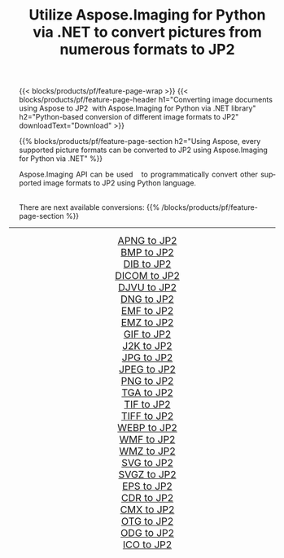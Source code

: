 ﻿---
title: Utilize Aspose.Imaging for Python via .NET to convert pictures from numerous formats to JP2 
weight: 3920
url: /python-net/conversion/to/jp2/ 
lang: en
langdirlevel: 2
locales: zh-hans,ja,it,ru,de,es,fr,nl,id,lt,pl,pt,vi,tr,ko,zh-hant,ar,hi,th,sv,cs,uk,he
description: You can use Aspose.Imaging for Python via .NET library to convert from a variety of formats to JP2
---

{{< blocks/products/pf/feature-page-wrap >}}
{{< blocks/products/pf/feature-page-header h1="Converting image documents using Aspose to JP2  with Aspose.Imaging for Python via .NET library" h2="Python-based conversion of different image formats to JP2" downloadText="Download" >}}


{{% blocks/products/pf/feature-page-section  h2="Using Aspose, every supported picture formats can be converted to JP2 using Aspose.Imaging for Python via .NET" %}}
<p align=justify>Aspose.Imaging API can be used   to programmatically convert other supported image formats to JP2 using Python language.</p>
<br/>
There are next available conversions:
{{% /blocks/products/pf/feature-page-section %}}
<div class="container-fluid productfamilypage bg-gray">
    <div class="convertypes bg-gray agp-content section">
        <div class="container">
		<hr style="margin-left:-20px;"/>
		<div class="row other-converters" style="gap: 10px;font-size: 19px;text-align:center;">
		    <div class='col-md-2 other-converter remove-lp remove-rp'><a href="/imaging/python-net/conversion/apng-to-jp2/" style="padding:15px;">APNG to JP2</a></div>
<div class='col-md-2 other-converter remove-lp remove-rp'><a href="/imaging/python-net/conversion/bmp-to-jp2/" style="padding:15px;">BMP to JP2</a></div>
<div class='col-md-2 other-converter remove-lp remove-rp'><a href="/imaging/python-net/conversion/dib-to-jp2/" style="padding:15px;">DIB to JP2</a></div>
<div class='col-md-2 other-converter remove-lp remove-rp'><a href="/imaging/python-net/conversion/dicom-to-jp2/" style="padding:15px;">DICOM to JP2</a></div>
<div class='col-md-2 other-converter remove-lp remove-rp'><a href="/imaging/python-net/conversion/djvu-to-jp2/" style="padding:15px;">DJVU to JP2</a></div>
<div class='col-md-2 other-converter remove-lp remove-rp'><a href="/imaging/python-net/conversion/dng-to-jp2/" style="padding:15px;">DNG to JP2</a></div>
<div class='col-md-2 other-converter remove-lp remove-rp'><a href="/imaging/python-net/conversion/emf-to-jp2/" style="padding:15px;">EMF to JP2</a></div>
<div class='col-md-2 other-converter remove-lp remove-rp'><a href="/imaging/python-net/conversion/emz-to-jp2/" style="padding:15px;">EMZ to JP2</a></div>
<div class='col-md-2 other-converter remove-lp remove-rp'><a href="/imaging/python-net/conversion/gif-to-jp2/" style="padding:15px;">GIF to JP2</a></div>
<div class='col-md-2 other-converter remove-lp remove-rp'><a href="/imaging/python-net/conversion/j2k-to-jp2/" style="padding:15px;">J2K to JP2</a></div>
<div class='col-md-2 other-converter remove-lp remove-rp'><a href="/imaging/python-net/conversion/jpg-to-jp2/" style="padding:15px;">JPG to JP2</a></div>
<div class='col-md-2 other-converter remove-lp remove-rp'><a href="/imaging/python-net/conversion/jpeg-to-jp2/" style="padding:15px;">JPEG to JP2</a></div>
<div class='col-md-2 other-converter remove-lp remove-rp'><a href="/imaging/python-net/conversion/png-to-jp2/" style="padding:15px;">PNG to JP2</a></div>
<div class='col-md-2 other-converter remove-lp remove-rp'><a href="/imaging/python-net/conversion/tga-to-jp2/" style="padding:15px;">TGA to JP2</a></div>
<div class='col-md-2 other-converter remove-lp remove-rp'><a href="/imaging/python-net/conversion/tif-to-jp2/" style="padding:15px;">TIF to JP2</a></div>
<div class='col-md-2 other-converter remove-lp remove-rp'><a href="/imaging/python-net/conversion/tiff-to-jp2/" style="padding:15px;">TIFF to JP2</a></div>
<div class='col-md-2 other-converter remove-lp remove-rp'><a href="/imaging/python-net/conversion/webp-to-jp2/" style="padding:15px;">WEBP to JP2</a></div>
<div class='col-md-2 other-converter remove-lp remove-rp'><a href="/imaging/python-net/conversion/wmf-to-jp2/" style="padding:15px;">WMF to JP2</a></div>
<div class='col-md-2 other-converter remove-lp remove-rp'><a href="/imaging/python-net/conversion/wmz-to-jp2/" style="padding:15px;">WMZ to JP2</a></div>
<div class='col-md-2 other-converter remove-lp remove-rp'><a href="/imaging/python-net/conversion/svg-to-jp2/" style="padding:15px;">SVG to JP2</a></div>
<div class='col-md-2 other-converter remove-lp remove-rp'><a href="/imaging/python-net/conversion/svgz-to-jp2/" style="padding:15px;">SVGZ to JP2</a></div>
<div class='col-md-2 other-converter remove-lp remove-rp'><a href="/imaging/python-net/conversion/eps-to-jp2/" style="padding:15px;">EPS to JP2</a></div>
<div class='col-md-2 other-converter remove-lp remove-rp'><a href="/imaging/python-net/conversion/cdr-to-jp2/" style="padding:15px;">CDR to JP2</a></div>
<div class='col-md-2 other-converter remove-lp remove-rp'><a href="/imaging/python-net/conversion/cmx-to-jp2/" style="padding:15px;">CMX to JP2</a></div>
<div class='col-md-2 other-converter remove-lp remove-rp'><a href="/imaging/python-net/conversion/otg-to-jp2/" style="padding:15px;">OTG to JP2</a></div>
<div class='col-md-2 other-converter remove-lp remove-rp'><a href="/imaging/python-net/conversion/odg-to-jp2/" style="padding:15px;">ODG to JP2</a></div>
<div class='col-md-2 other-converter remove-lp remove-rp'><a href="/imaging/python-net/conversion/ico-to-jp2/" style="padding:15px;">ICO to JP2</a></div>
                </div>
        </div>
    </div>
</div>
<br/>


